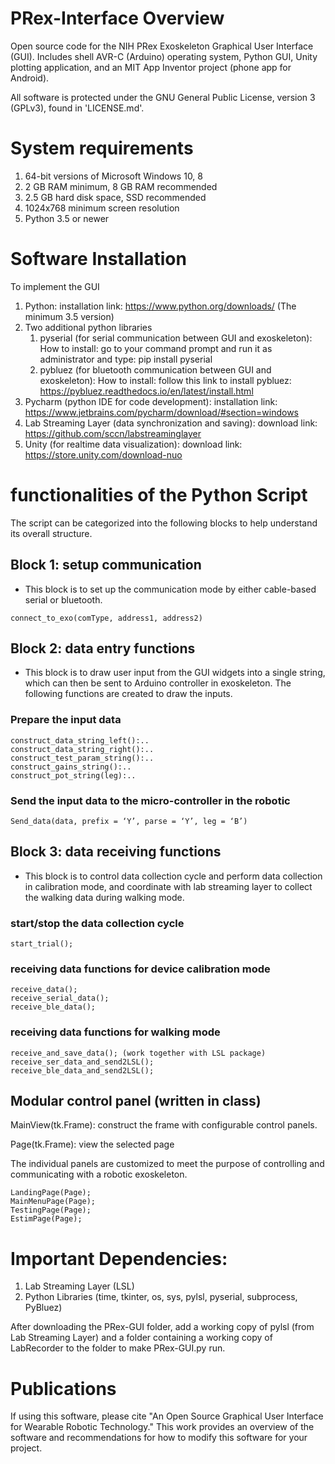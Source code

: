 # PRex-Interface Overview
Open source code for the NIH PRex Exoskeleton Graphical User Interface (GUI). Includes shell AVR-C (Arduino) operating system, Python GUI, Unity plotting application, and an MIT App Inventor project (phone app for Android).

All software is protected under the GNU General Public License, version 3 (GPLv3), found in 'LICENSE.md'. 

# System requirements
1. 64-bit versions of Microsoft Windows 10, 8
2. 2 GB RAM minimum, 8 GB RAM recommended
3. 2.5 GB hard disk space, SSD recommended
4. 1024x768 minimum screen resolution
5. Python 3.5 or newer

# Software Installation
To implement the GUI 
1. Python: installation link: https://www.python.org/downloads/ (The minimum 3.5 version)
2. Two additional python libraries
   1) pyserial (for serial communication between GUI and exoskeleton): 
      How to install: go to your command prompt and run it as administrator and type: pip install pyserial
   2) pybluez  (for bluetooth communication between GUI and exoskeleton):
      How to install: follow this link to install pybluez: https://pybluez.readthedocs.io/en/latest/install.html
3. Pycharm (python IDE for code development): installation link: https://www.jetbrains.com/pycharm/download/#section=windows
3. Lab Streaming Layer (data synchronization and saving): download link: https://github.com/sccn/labstreaminglayer
4. Unity (for realtime data visualization): download link: https://store.unity.com/download-nuo 

# functionalities of the Python Script
The script can be categorized into the following blocks to help understand its overall structure. 

## Block 1: setup communication
* This block is to set up the communication mode by either cable-based serial or bluetooth.
```
connect_to_exo(comType, address1, address2)
```

## Block 2: data entry functions
* This block is to draw user input from the GUI widgets into a single string, which can then be sent to Arduino controller in exoskeleton. The following functions are created to draw the inputs. 

### Prepare the input data
```
construct_data_string_left():..
construct_data_string_right():..
construct_test_param_string():..
construct_gains_string():..
construct_pot_string(leg):..
```
### Send the input data to the micro-controller in the robotic
```
Send_data(data, prefix = ‘Y’, parse = ‘Y’, leg = ‘B’)
```
## Block 3: data receiving functions
* This block is to control data collection cycle and perform data collection in calibration mode, and coordinate with lab streaming layer to collect the walking data during walking mode. 

### start/stop the data collection cycle
```
start_trial();
```
### receiving data functions for device calibration mode
```
receive_data();
receive_serial_data();
receive_ble_data();
```
### receiving data functions for walking mode
```
receive_and_save_data(); (work together with LSL package)
receive_ser_data_and_send2LSL();
receive_ble_data_and_send2LSL();
```
## Modular control panel (written in class)
MainView(tk.Frame): construct the frame with configurable control panels.

Page(tk.Frame): view the selected page

The individual panels are customized to meet the purpose of controlling and communicating with a robotic exoskeleton.
```
LandingPage(Page);
MainMenuPage(Page);
TestingPage(Page);
EstimPage(Page);
```

# Important Dependencies:
1. Lab Streaming Layer (LSL)
2. Python Libraries (time, tkinter, os, sys, pylsl, pyserial, subprocess, PyBluez)

After downloading the PRex-GUI folder, add a working copy of pylsl (from Lab Streaming Layer) and a folder containing a working copy of LabRecorder to the folder to make PRex-GUI.py run.

# Publications
If using this software, please cite "An Open Source Graphical User Interface for Wearable Robotic Technology." This work provides an overview of the software and recommendations for how to modify this software for your project. 
